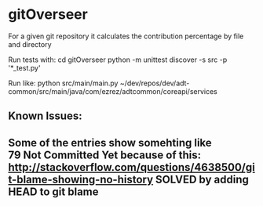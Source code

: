 # gitOverseer
For a given git repository it calculates the contribution percentage by file and directory

Run tests with:
cd gitOverseer
python -m unittest discover -s src -p '*_test.py'

Run like:
python src/main/main.py ~/dev/repos/dev/adt-common/src/main/java/com/ezrez/adtcommon/coreapi/services


Known Issues:
------------
Some of the entries show somehting like  
79 Not Committed Yet
because of this:
http://stackoverflow.com/questions/4638500/git-blame-showing-no-history
SOLVED by adding HEAD to git blame
----------